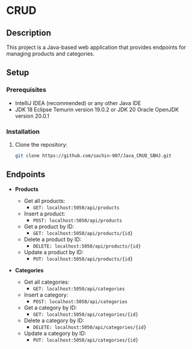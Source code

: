 # CRUD

## Description
This project is a Java-based web application that provides endpoints for managing products and categories.

## Setup
### Prerequisites
- IntelliJ IDEA (recommended) or any other Java IDE
- JDK 18 Eclipse Temurin version 19.0.2 or JDK 20 Oracle OpenJDK version 20.0.1

### Installation
1. Clone the repository:
   ```bash
   git clone https://github.com/sachin-007/Java_CRUD_SBHJ.git


## Endpoints
- **Products**
  - Get all products:
    - `GET: localhost:5050/api/products`
  - Insert a product:
    - `POST: localhost:5050/api/products`
  - Get a product by ID:
    - `GET: localhost:5050/api/products/{id}`
  - Delete a product by ID:
    - `DELETE: localhost:5050/api/products/{id}`
  - Update a product by ID:
    - `PUT: localhost:5050/api/products/{id}`

- **Categories**
  - Get all categories:
    - `GET: localhost:5050/api/categories`
  - Insert a category:
    - `POST: localhost:5050/api/categories`
  - Get a category by ID:
    - `GET: localhost:5050/api/categories/{id}`
  - Delete a category by ID:
    - `DELETE: localhost:5050/api/categories/{id}`
  - Update a category by ID:
    - `PUT: localhost:5050/api/categories/{id}`

